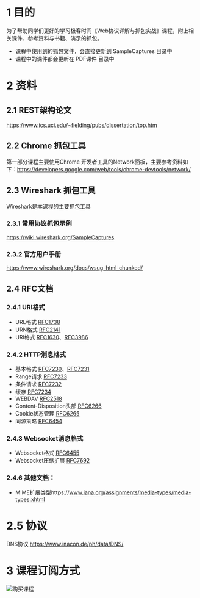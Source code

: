# 1 目的
为了帮助同学们更好的学习极客时间《Web协议详解与抓包实战》课程，附上相关课件、参考资料与书籍、演示的抓包。
* 课程中使用到的抓包文件，会直接更新到 SampleCaptures 目录中
* 课程中的课件都会更新在 PDF课件 目录中

# 2 资料
## 2.1 REST架构论文
https://www.ics.uci.edu/~fielding/pubs/dissertation/top.htm

## 2.2 Chrome 抓包工具
第一部分课程主要使用Chrome 开发者工具的Network面板，主要参考资料如下：https://developers.google.com/web/tools/chrome-devtools/network/

## 2.3 Wireshark 抓包工具
Wireshark是本课程的主要抓包工具
### 2.3.1 常用协议抓包示例
https://wiki.wireshark.org/SampleCaptures
### 2.3.2 官方用户手册
https://www.wireshark.org/docs/wsug_html_chunked/

## 2.4 RFC文档
### 2.4.1 URI格式
* URL格式
[RFC1738](https://tools.ietf.org/html/rfc1738 "RFC1738")
* URN格式
[RFC2141](https://tools.ietf.org/html/rfc2141 "RFC2141")
* URI格式
[RFC1630](https://tools.ietf.org/html/rfc1630 "RFC1630")、[RFC3986](https://tools.ietf.org/html/RFC3986 "RFC3986")
### 2.4.2 HTTP消息格式
* 基本格式 [RFC7230](https://tools.ietf.org/html/rfc7230 "RFC7230")、[RFC7231](https://tools.ietf.org/html/rfc7231 "RFC7231")
* Range请求 [RFC7233](https://tools.ietf.org/html/rfc7233 "RFC7233")
* 条件请求 [RFC7232](https://tools.ietf.org/html/rfc7232 "RFC7232")
* 缓存 [RFC7234](https://tools.ietf.org/html/rfc7234 "RFC7234")
* WEBDAV [RFC2518](https://tools.ietf.org/html/RFC2518 "RFC2518")
* Content-Disposition头部 [RFC6266](https://tools.ietf.org/html/RFC6266 "RFC6266")
* Cookie状态管理 [RFC6265](https://tools.ietf.org/html/RFC6265 "RFC6265")
* 同源策略 [RFC6454](https://tools.ietf.org/html/RFC6454 "RFC6454")
### 2.4.3 Websocket消息格式
* Websocket格式 [RFC6455](https://tools.ietf.org/html/rfc6455 "rfc6455")
* Websocket压缩扩展 [RFC7692](https://tools.ietf.org/html/rfc7692 "rfc7692")
### 2.4.6 其他文档：
* MIME扩展类型https://www.iana.org/assignments/media-types/media-types.xhtml

# 2.5 协议
DNS协议 https://www.inacon.de/ph/data/DNS/
# 3 课程订阅方式
![购买课程](https://github.com/russelltao/geektime-webprotocol/blob/master/poster.jpg)
